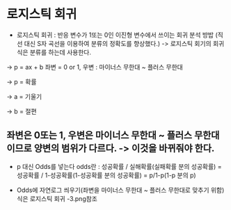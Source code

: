# 로지스틱 회귀

- 로지스틱 회귀 : 반응 변수가 1또는 0인 이진형 변수에서 쓰이는 회귀 분석 방밥 (직선 대신 S자 곡선을 이용하여 분류의 정확도를 향상했다.)
        -> 로지스틱 회기의 회귀식은 분류를 하는데 사용한다.

-> p = ax + b 
     좌변 = 0 or 1, 우변 : 마이너스 무한대 ~ 플러스 무한대

-> p = 확률

-> a = 기울기

-> b = 절편

## 좌변은 0또는 1, 우변은 마이너스 무한대 ~ 플러스 무한대이므로 양변의 범위가 다르다. -> 이것을 바뀌줘야 한다.

- p 대신 Odds를 넣는다
    odds란 : 성공확률 / 실해확률(실패확률 분의 성공확률) = 성공확률 / 1-성공확률(1-성공확률 분의 성공확률) = p/1-p(1-p 분의 p)

- Odds에 자연로그 씌우기(좌변을 마이너스 무한대 ~ 플러스 무한대로 맞추기 위함)
    식은 로지스틱 회귀 -3.png참조